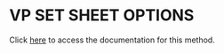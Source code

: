 <!---->
# VP SET SHEET OPTIONS

Click [here](https://developer.4d.com/docs/ViewPro/method-list#vp-set-sheet-options) to access the documentation for this method.


